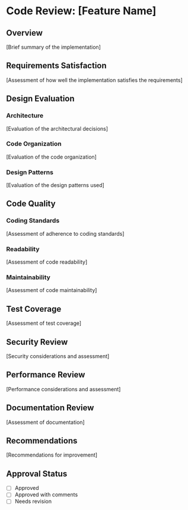 # Code Review: [Feature Name]

## Overview

[Brief summary of the implementation]

## Requirements Satisfaction

[Assessment of how well the implementation satisfies the requirements]

## Design Evaluation

### Architecture

[Evaluation of the architectural decisions]

### Code Organization

[Evaluation of the code organization]

### Design Patterns

[Evaluation of the design patterns used]

## Code Quality

### Coding Standards

[Assessment of adherence to coding standards]

### Readability

[Assessment of code readability]

### Maintainability

[Assessment of code maintainability]

## Test Coverage

[Assessment of test coverage]

## Security Review

[Security considerations and assessment]

## Performance Review

[Performance considerations and assessment]

## Documentation Review

[Assessment of documentation]

## Recommendations

[Recommendations for improvement]

## Approval Status

- [ ] Approved
- [ ] Approved with comments
- [ ] Needs revision
